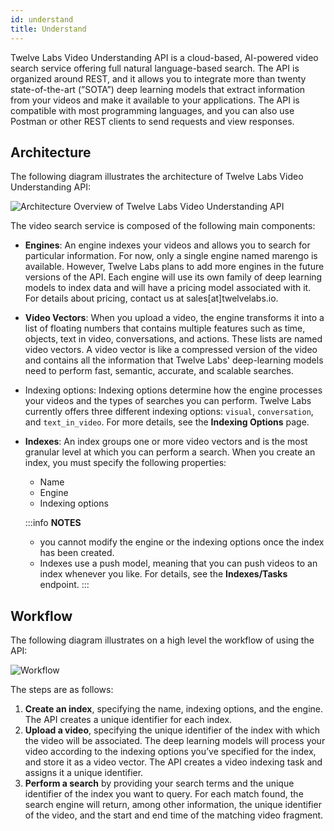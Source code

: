 ```yaml
---
id: understand
title: Understand
---
```


Twelve Labs Video Understanding API is a cloud-based, AI-powered video search service offering full natural language-based search. The API is organized around REST, and it allows you to integrate more than twenty state-of-the-art (”SOTA”) deep learning models that extract information from your videos and make it available to your applications. The API is compatible with most programming languages, and you can also use Postman or other REST clients to send requests and view responses.

## Architecture

The following diagram illustrates the architecture of Twelve Labs Video Understanding API:

![Architecture Overview of Twelve Labs Video Understanding API](/img/architecture.png)

The video search service is composed of the following main components:

- **Engines**: An engine indexes your videos and allows you to search for particular information. For now, only a single engine named marengo is available. However, Twelve Labs plans to add more engines in the future versions of the API. Each engine will use its own family of deep learning models to index data and will have a pricing model associated with it. For details about pricing, contact us at sales[at]twelvelabs.io.
- **Video Vectors**: When you upload a video, the engine transforms it into a list of floating numbers that contains multiple features such as time, objects, text in video, conversations, and actions. These lists are named video vectors. A video vector is like a compressed version of the video and contains all the information that Twelve Labs' deep-learning models need to perform fast, semantic, accurate, and scalable searches.
- Indexing options: Indexing options determine how the engine processes your videos and the types of searches you can perform. Twelve Labs currently offers three different indexing options: `visual`, `conversation`, and `text_in_video`. For more details, see the **Indexing Options** page. <!-- TODO: Add link-->
- **Indexes**: An index groups one or more video vectors and is the most granular level at which you can perform a search. When you create an index, you must specify the following properties:
  - Name
  - Engine
  - Indexing options

  :::info **NOTES**
  - you cannot modify the engine or the indexing options once the index has been created.
  - Indexes use a push model, meaning that you can push videos to an index whenever you like. For details, see the **Indexes/Tasks** endpoint. <!-- TODO: Add link-->
  :::

## Workflow

The following diagram illustrates on a high level the workflow of using the API:

![Workflow](/img/workflow.png)

The steps are as follows:
1. **Create an index**, specifying the name, indexing options, and the engine. The API creates a unique identifier for each index.
2. **Upload a video**, specifying the unique identifier of the index with which the video will be associated. The deep learning models will process your video according to the indexing options you’ve specified for the index, and store it as a video vector. The API creates a video indexing task and assigns it a unique identifier.
3. **Perform a search** by providing your search terms and the unique identifier of the index you want to query. For each match found, the search engine will return, among other information,  the unique identifier of the video, and the start and end time of the matching video fragment.
